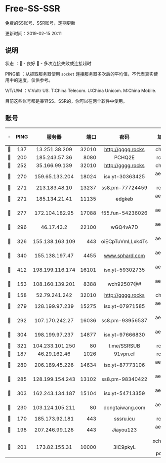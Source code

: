 # Free-SS-SSR

免费的SS账号、SSR账号，定期更新

更新时间：2019-02-15 20:11

## 说明

状态     ：🙂 - 良好 🙁 - 多次连接失败或连接超时

PING值   ：从抓取服务器使用 `socket` 连接服务器多次后的平均值，不代表真实使用中的速度，仅供参考。

V/T/U/M  ：V:Vultr US. T:China Telecom. U:China Unicom. M:China Mobile.

目前这些账号都是兼容SS、SSR的，你可以在两个软件中使用。

## 账号

|-|PING|服务器|端口|密码|加密方式|区域|V/T/U/M|
|:----:|:----:|:-----:|-----:|:----:|:----:|:----:|:----:|
|🙂|137|13.251.38.209|32010|http://gggg.rocks|chacha20|SG|9↑/9↑/9↑/9↑|
|🙂|200|185.243.57.36|8080|PCHQ2E|rc4-md5|US|10↑/9↑/9↑/10↑|
|🙂|252|35.166.99.139|32010|http://gggg.rocks|chacha20|US|8↑/7↑/8↑/8↑|
|🙂|270|159.65.133.204|18024|isx.yt-30363425|aes-256-cfb|SG|9↑/8↑/9↑/8↑|
|🙂|271|213.183.48.10|13237|ss8.pm-77724459|rc4-md5|RU|10↑/10↑/9↑/10↑|
|🙂|271|185.134.21.41|11135|edgkeb|aes-256-cfb|GB|10↑/10↑/10↑/10↑|
|🙂|277|172.104.182.95|17088|f55.fun-54236026|aes-256-cfb|SG|10↑/10↑/9↑/10↑|
|🙂|296|46.17.43.2|22100|wGQ4vA7D|aes-256-gcm|RU|3↓/10↑/10↑/10↑|
|🙂|326|155.138.163.109|443|oiECpTuVmLLxk4Ts|aes-256-cfb|US|5↑/10↑/10↑/10↑|
|🙂|340|155.138.197.47|4455|www.sphard.com|aes-256-cfb|US|8↓/10↑/10↑/9↑|
|🙂|412|198.199.116.174|16101|isx.yt-59302735|aes-256-cfb|US|9↑/8↑/9↑/8↑|
|🙂|153|108.160.139.201|8388|wch92507@#|aes-256-cfb|JP|8↓/10↑/10↑/10↑|
|🙂|158|52.79.241.242|32010|http://gggg.rocks|chacha20|KR|7↓/7↓/8↑/8↓|
|🙂|279|128.199.97.239|15275|isx.yt-07971585|aes-256-cfb|SG|9↑/8↑/9↑/8↑|
|🙂|292|107.170.242.27|16036|ss8.pm-93956537|aes-256-cfb|US|10↑/10↑/9↑/10↑|
|🙂|304|198.199.97.237|14877|isx.yt-97666830|aes-256-cfb|US|9↑/8↑/9↑/8↑|
|🙂|321|104.233.101.250|80|t.me/SSRSUB|rc4-md5|CA|10↑/10↑/10↑/10↑|
|🙂|187|46.29.162.46|1026|91vpn.cf|rc4-md5|RU|10↑/10↑/10↑/10↑|
|🙂|280|206.189.45.226|14634|isx.yt-87773106|aes-256-cfb|SG|9↑/8↑/9↑/8↑|
|🙂|285|128.199.154.243|13102|ss8.pm-98340422|aes-256-cfb|SG|9↑/9↑/8↑/9↑|
|🙂|303|162.243.134.187|15104|isx.yt-54713359|aes-256-cfb|US|9↑/8↑/9↑/8↑|
|🙁|230|103.124.105.211|80|dongtaiwang.com|aes-256-cfb|US|10↑/10↑/10↑/10↑|
|🙁|170|185.173.92.181|443|sssru.icu|rc4-md5|RU|10↑/10↑/10↑/10↑|
|🙁|198|207.246.99.128|443|Jiayou123|aes-256-cfb|US|10↑/9↑/10↑/10↑|
|🙁|201|173.82.155.31|10000|3IC9pkyL|xchacha20-ietf-poly1305|US|10↑/10↑/10↑/10↑|

